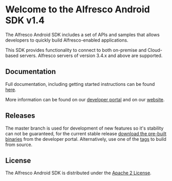 Welcome to the Alfresco Android SDK v1.4
========================================

The Alfresco Android SDK includes a set of APIs and samples that allows developers to quickly build Alfresco-enabled applications. 

This SDK provides functionality to connect to both on-premise and Cloud-based servers. Alfresco servers of version 3.4.x and above are supported. 

Documentation
-------------

Full documentation, including getting started instructions can be found [here](https://www.alfresco.com/cmis/browser?id=workspace://SpacesStore/76fdddfc-74ad-49e1-8a72-a742083e30fe). 

More information can be found on our [developer portal](http://developer.alfresco.com/mobile) and on our [website](http://www.alfresco.com/products/mobile).


Releases
--------

The master branch is used for development of new features so it's stability can not be guaranteed, for the current stable release 
[download the pre-built binaries](https://www.alfresco.com/cmis/browser?id=workspace://SpacesStore/8e1284fb-26ab-4f91-9666-c24ef915adaf) from the developer portal. 
Alternatively, use one of the [tags](https://github.com/Alfresco/alfresco-android-sdk/tags) to build from source.


License
-------

The Alfresco Android SDK is distributed under the [Apache 2 License](http://www.apache.org/licenses/LICENSE-2.0.html).
